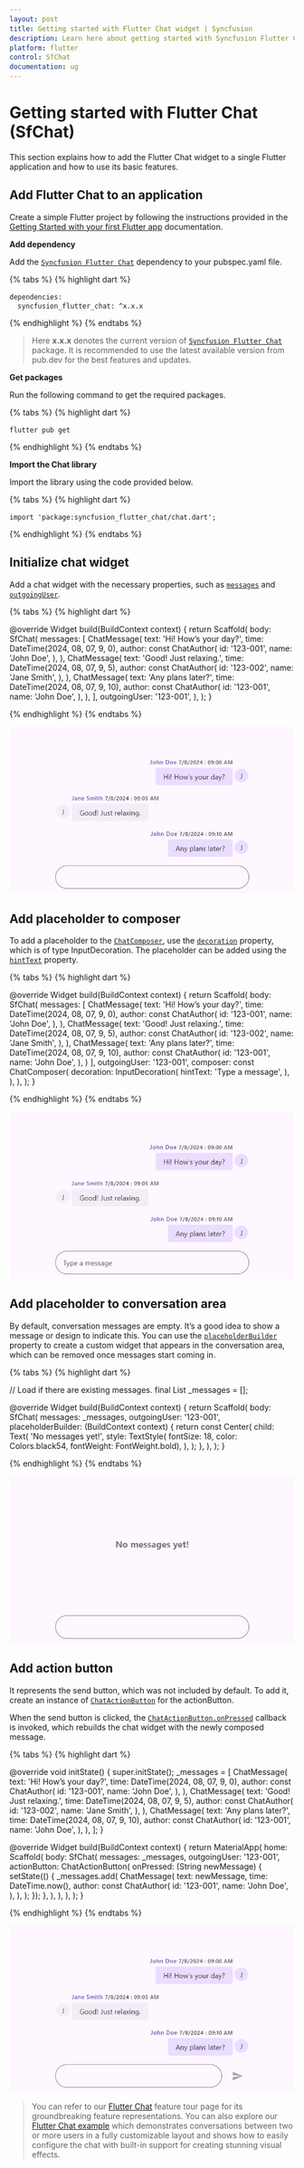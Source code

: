 ```yaml
---
layout: post
title: Getting started with Flutter Chat widget | Syncfusion
description: Learn here about getting started with Syncfusion Flutter Chat (SfChat) widget, its elements, and more.
platform: flutter
control: SfChat
documentation: ug
---
```


# Getting started with Flutter Chat (SfChat)

This section explains how to add the Flutter Chat widget to a single Flutter application and how to use its basic features.

## Add Flutter Chat to an application

Create a simple Flutter project by following the instructions provided in the [Getting Started with your first Flutter app](https://docs.flutter.dev/get-started/test-drive?tab=vscode#create-app) documentation.

**Add dependency**

Add the [`Syncfusion Flutter Chat`](https://pub.dev/packages/syncfusion_flutter_chat/versions) dependency to your pubspec.yaml file.

{% tabs %}
{% highlight dart %} 

    dependencies:
      syncfusion_flutter_chat: ^x.x.x

{% endhighlight %}
{% endtabs %}

>Here **x.x.x** denotes the current version of [`Syncfusion Flutter Chat`](https://pub.dev/packages/syncfusion_flutter_chat/versions) package. It is recommended to use the latest available version from pub.dev for the best features and updates.

**Get packages** 

Run the following command to get the required packages.

{% tabs %}
{% highlight dart %} 

    flutter pub get

{% endhighlight %}
{% endtabs %}

**Import the Chat library**

Import the library using the code provided below.

{% tabs %}
{% highlight dart %}

    import 'package:syncfusion_flutter_chat/chat.dart';

{% endhighlight %}
{% endtabs %}

## Initialize chat widget

Add a chat widget with the necessary properties, such as [`messages`](https://pub.dev/documentation/syncfusion_flutter_chat/latest/syncfusion_flutter_chat/SfChat/messages.html) and [`outgoingUser`](https://pub.dev/documentation/syncfusion_flutter_chat/latest/syncfusion_flutter_chat/SfChat/outgoingUser.html).

{% tabs %}
{% highlight dart %}

  @override
  Widget build(BuildContext context) {
    return Scaffold(
      body: SfChat(
        messages: <ChatMessage>[
          ChatMessage(
            text: 'Hi! How’s your day?',
            time: DateTime(2024, 08, 07, 9, 0),
            author: const ChatAuthor(
              id: '123-001',
              name: 'John Doe',
            ),
          ),
          ChatMessage(
            text: 'Good! Just relaxing.',
            time: DateTime(2024, 08, 07, 9, 5),
            author: const ChatAuthor(
              id: '123-002',
              name: 'Jane Smith',
            ),
          ),
          ChatMessage(
            text: 'Any plans later?',
            time: DateTime(2024, 08, 07, 9, 10),
            author: const ChatAuthor(
              id: '123-001',
              name: 'John Doe',
            ),
          ),
        ],
        outgoingUser: '123-001',
      ),
    );
  }
	
{% endhighlight %}
{% endtabs %}

![Default chat](images/getting-started/initialize-chat.png)

## Add placeholder to composer

To add a placeholder to the [`ChatComposer`](https://pub.dev/documentation/syncfusion_flutter_chat/latest/syncfusion_flutter_chat/ChatComposer-class.html), use the [`decoration`](https://pub.dev/documentation/syncfusion_flutter_chat/latest/syncfusion_flutter_chat/ChatComposer/decoration.html) property, which is of type InputDecoration. The placeholder can be added using the [`hintText`](https://api.flutter.dev/flutter/material/InputDecoration/hintText.html) property.

{% tabs %}
{% highlight dart %}

  @override
  Widget build(BuildContext context) {
    return Scaffold(
      body: SfChat(
        messages: <ChatMessage>[
          ChatMessage(
            text: 'Hi! How’s your day?',
            time: DateTime(2024, 08, 07, 9, 0),
            author: const ChatAuthor(
              id: '123-001',
              name: 'John Doe',
            ),
          ),
          ChatMessage(
            text: 'Good! Just relaxing.',
            time: DateTime(2024, 08, 07, 9, 5),
            author: const ChatAuthor(
              id: '123-002',
              name: 'Jane Smith',
            ),
          ),
          ChatMessage(
            text: 'Any plans later?',
            time: DateTime(2024, 08, 07, 9, 10),
            author: const ChatAuthor(
              id: '123-001',
              name: 'John Doe',
            ),
          )
        ],
        outgoingUser: '123-001',
        composer: const ChatComposer(
          decoration: InputDecoration(
            hintText: 'Type a message',
          ),
        ),
      ),
    );
  }

{% endhighlight %}
{% endtabs %}

![Placeholder to composer](images/getting-started/add-placeholder-to-composer.png)

## Add placeholder to conversation area

By default, conversation messages are empty. It’s a good idea to show a message or design to indicate this. You can use the [`placeholderBuilder`](https://pub.dev/documentation/syncfusion_flutter_chat/latest/syncfusion_flutter_chat/SfChat/placeholderBuilder.html) property to create a custom widget that appears in the conversation area, which can be removed once messages start coming in.

{% tabs %}
{% highlight dart %}

  // Load if there are existing messages.
  final List<ChatMessage> _messages = <ChatMessage>[];

  @override
  Widget build(BuildContext context) {
    return Scaffold(
      body: SfChat(
        messages: _messages,
        outgoingUser: '123-001',
        placeholderBuilder: (BuildContext context) {
          return const Center(
            child: Text(
              'No messages yet!',
              style: TextStyle(
                  fontSize: 18,
                  color: Colors.black54,
                  fontWeight: FontWeight.bold),
            ),
          );
        },
      ),
    );
  }

{% endhighlight %}
{% endtabs %}

![Placeholder](images/getting-started/placeholder.png)

## Add action button

It represents the send button, which was not included by default. To add it, create an instance of [`ChatActionButton`](https://api.flutter.dev/flutter/material/InputDecoration/hintText.html) for the actionButton.

When the send button is clicked, the [`ChatActionButton.onPressed`](https://pub.dev/documentation/syncfusion_flutter_chat/latest/syncfusion_flutter_chat/ChatActionButton/onPressed.html) callback is invoked, which rebuilds the chat widget with the newly composed message.

{% tabs %}
{% highlight dart %}

  @override
  void initState() {
    super.initState();
    _messages = <ChatMessage>[
      ChatMessage(
        text: 'Hi! How’s your day?',
        time: DateTime(2024, 08, 07, 9, 0),
        author: const ChatAuthor(
          id: '123-001',
          name: 'John Doe',
        ),
      ),
      ChatMessage(
        text: 'Good! Just relaxing.',
        time: DateTime(2024, 08, 07, 9, 5),
        author: const ChatAuthor(
          id: '123-002',
          name: 'Jane Smith',
        ),
      ),
      ChatMessage(
        text: 'Any plans later?',
        time: DateTime(2024, 08, 07, 9, 10),
        author: const ChatAuthor(
          id: '123-001',
          name: 'John Doe',
        ),
      ),
    ];
  }

  @override
  Widget build(BuildContext context) {
    return MaterialApp(
      home: Scaffold(
        body: SfChat(
          messages: _messages,
          outgoingUser: '123-001',
          actionButton: ChatActionButton(
            onPressed: (String newMessage) {
              setState(() {
                _messages.add(
                  ChatMessage(
                    text: newMessage,
                    time: DateTime.now(),
                    author: const ChatAuthor(
                      id: '123-001',
                      name: 'John Doe',
                    ),
                  ),
                );
              });
            },
          ),
        ),
      ),
    );
  }

{% endhighlight %}
{% endtabs %}

![Action button chat](images/getting-started/actionbutton-chat.png)

>You can refer to our [Flutter Chat](https://www.syncfusion.com/flutter-widgets/flutter-chat) feature tour page for its groundbreaking feature representations. You can also explore our [Flutter Chat example](https://flutter.syncfusion.com/#/chat/getting-started) which demonstrates conversations between two or more users in a fully customizable layout and shows how to easily configure the chat with built-in support for creating stunning visual effects.